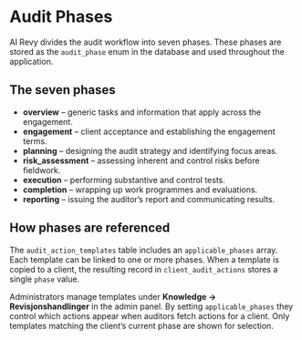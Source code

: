 # Audit Phases

AI Revy divides the audit workflow into seven phases. These phases are stored as the `audit_phase` enum in the database and used throughout the application.

## The seven phases

- **overview** – generic tasks and information that apply across the engagement.
- **engagement** – client acceptance and establishing the engagement terms.
- **planning** – designing the audit strategy and identifying focus areas.
- **risk_assessment** – assessing inherent and control risks before fieldwork.
- **execution** – performing substantive and control tests.
- **completion** – wrapping up work programmes and evaluations.
- **reporting** – issuing the auditor’s report and communicating results.

## How phases are referenced

The `audit_action_templates` table includes an `applicable_phases` array. Each template can be linked to one or more phases. When a template is copied to a client, the resulting record in `client_audit_actions` stores a single `phase` value.

Administrators manage templates under **Knowledge → Revisjonshandlinger** in the admin panel. By setting `applicable_phases` they control which actions appear when auditors fetch actions for a client. Only templates matching the client’s current phase are shown for selection.

